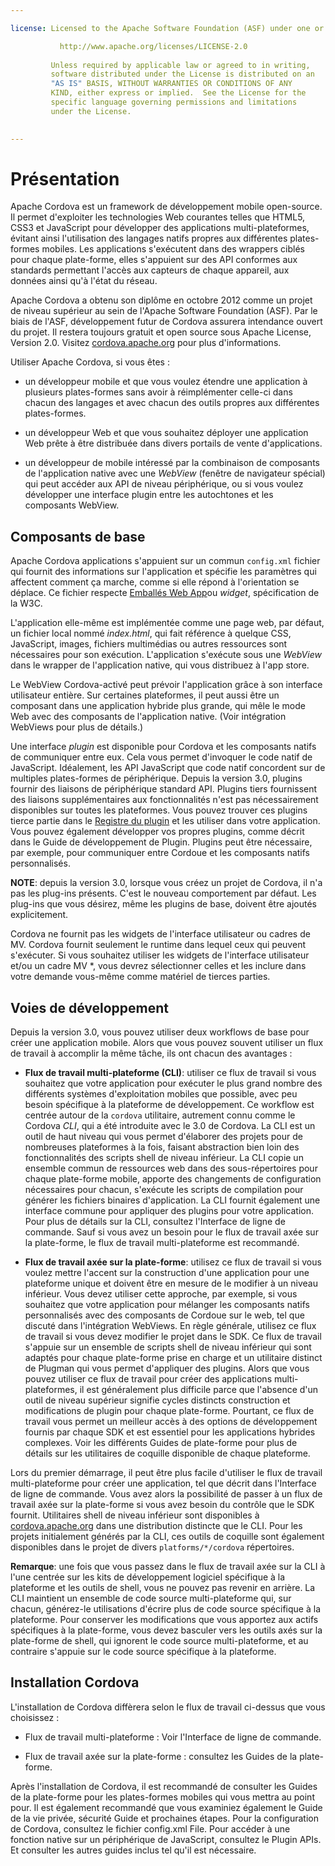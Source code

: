 ```yaml
---

license: Licensed to the Apache Software Foundation (ASF) under one or more contributor license agreements. See the NOTICE file distributed with this work for additional information regarding copyright ownership. The ASF licenses this file to you under the Apache License, Version 2.0 (the "License"); you may not use this file except in compliance with the License. You may obtain a copy of the License at

           http://www.apache.org/licenses/LICENSE-2.0
    
         Unless required by applicable law or agreed to in writing,
         software distributed under the License is distributed on an
         "AS IS" BASIS, WITHOUT WARRANTIES OR CONDITIONS OF ANY
         KIND, either express or implied.  See the License for the
         specific language governing permissions and limitations
         under the License.
    

---
```


# Présentation

Apache Cordova est un framework de développement mobile open-source. Il permet d'exploiter les technologies Web courantes telles que HTML5, CSS3 et JavaScript pour développer des applications multi-plateformes, évitant ainsi l'utilisation des langages natifs propres aux différentes plates-formes mobiles. Les applications s'exécutent dans des wrappers ciblés pour chaque plate-forme, elles s'appuient sur des API conformes aux standards permettant l'accès aux capteurs de chaque appareil, aux données ainsi qu'à l'état du réseau.

Apache Cordova a obtenu son diplôme en octobre 2012 comme un projet de niveau supérieur au sein de l'Apache Software Foundation (ASF). Par le biais de l'ASF, développement futur de Cordova assurera intendance ouvert du projet. Il restera toujours gratuit et open source sous Apache License, Version 2.0. Visitez [cordova.apache.org][1] pour plus d'informations.

 [1]: http://cordova.apache.org

Utiliser Apache Cordova, si vous êtes :

*   un développeur mobile et que vous voulez étendre une application à plusieurs plates-formes sans avoir à réimplémenter celle-ci dans chacun des langages et avec chacun des outils propres aux différentes plates-formes.

*   un développeur Web et que vous souhaitez déployer une application Web prête à être distribuée dans divers portails de vente d'applications.

*   un développeur de mobile intéressé par la combinaison de composants de l'application native avec une *WebView* (fenêtre de navigateur spécial) qui peut accéder aux API de niveau périphérique, ou si vous voulez développer une interface plugin entre les autochtones et les composants WebView.

## Composants de base

Apache Cordova applications s'appuient sur un commun `config.xml` fichier qui fournit des informations sur l'application et spécifie les paramètres qui affectent comment ça marche, comme si elle répond à l'orientation se déplace. Ce fichier respecte [Emballés Web App][2]ou *widget*, spécification de la W3C.

 [2]: http://www.w3.org/TR/widgets/

L'application elle-même est implémentée comme une page web, par défaut, un fichier local nommé *index.html*, qui fait référence à quelque CSS, JavaScript, images, fichiers multimédias ou autres ressources sont nécessaires pour son exécution. L'application s'exécute sous une *WebView* dans le wrapper de l'application native, qui vous distribuez à l'app store.

Le WebView Cordova-activé peut prévoir l'application grâce à son interface utilisateur entière. Sur certaines plateformes, il peut aussi être un composant dans une application hybride plus grande, qui mêle le mode Web avec des composants de l'application native. (Voir intégration WebViews pour plus de détails.)

Une interface *plugin* est disponible pour Cordova et les composants natifs de communiquer entre eux. Cela vous permet d'invoquer le code natif de JavaScript. Idéalement, les API JavaScript que code natif concordent sur de multiples plates-formes de périphérique. Depuis la version 3.0, plugins fournir des liaisons de périphérique standard API. Plugins tiers fournissent des liaisons supplémentaires aux fonctionnalités n'est pas nécessairement disponibles sur toutes les plateformes. Vous pouvez trouver ces plugins tierce partie dans le [Registre du plugin][3] et les utiliser dans votre application. Vous pouvez également développer vos propres plugins, comme décrit dans le Guide de développement de Plugin. Plugins peut être nécessaire, par exemple, pour communiquer entre Cordoue et les composants natifs personnalisés.

 [3]: http://plugins.cordova.io

**NOTE**: depuis la version 3.0, lorsque vous créez un projet de Cordova, il n'a pas les plug-ins présents. C'est le nouveau comportement par défaut. Les plug-ins que vous désirez, même les plugins de base, doivent être ajoutés explicitement.

Cordova ne fournit pas les widgets de l'interface utilisateur ou cadres de MV. Cordova fournit seulement le runtime dans lequel ceux qui peuvent s'exécuter. Si vous souhaitez utiliser les widgets de l'interface utilisateur et/ou un cadre MV *, vous devrez sélectionner celles et les inclure dans votre demande vous-même comme matériel de tierces parties.

## Voies de développement

Depuis la version 3.0, vous pouvez utiliser deux workflows de base pour créer une application mobile. Alors que vous pouvez souvent utiliser un flux de travail à accomplir la même tâche, ils ont chacun des avantages :

*   **Flux de travail multi-plateforme (CLI)**: utiliser ce flux de travail si vous souhaitez que votre application pour exécuter le plus grand nombre des différents systèmes d'exploitation mobiles que possible, avec peu besoin spécifique à la plateforme de développement. Ce workflow est centrée autour de la `cordova` utilitaire, autrement connu comme le Cordova *CLI*, qui a été introduite avec le 3.0 de Cordova. La CLI est un outil de haut niveau qui vous permet d'élaborer des projets pour de nombreuses plateformes à la fois, faisant abstraction bien loin des fonctionnalités des scripts shell de niveau inférieur. La CLI copie un ensemble commun de ressources web dans des sous-répertoires pour chaque plate-forme mobile, apporte des changements de configuration nécessaires pour chacun, s'exécute les scripts de compilation pour générer les fichiers binaires d'application. La CLI fournit également une interface commune pour appliquer des plugins pour votre application. Pour plus de détails sur la CLI, consultez l'Interface de ligne de commande. Sauf si vous avez un besoin pour le flux de travail axée sur la plate-forme, le flux de travail multi-plateforme est recommandé.

*   **Flux de travail axée sur la plate-forme**: utilisez ce flux de travail si vous voulez mettre l'accent sur la construction d'une application pour une plateforme unique et doivent être en mesure de le modifier à un niveau inférieur. Vous devez utiliser cette approche, par exemple, si vous souhaitez que votre application pour mélanger les composants natifs personnalisés avec des composants de Cordoue sur le web, tel que discuté dans l'intégration WebViews. En règle générale, utilisez ce flux de travail si vous devez modifier le projet dans le SDK. Ce flux de travail s'appuie sur un ensemble de scripts shell de niveau inférieur qui sont adaptés pour chaque plate-forme prise en charge et un utilitaire distinct de Plugman qui vous permet d'appliquer des plugins. Alors que vous pouvez utiliser ce flux de travail pour créer des applications multi-plateformes, il est généralement plus difficile parce que l'absence d'un outil de niveau supérieur signifie cycles distincts construction et modifications de plugin pour chaque plate-forme. Pourtant, ce flux de travail vous permet un meilleur accès à des options de développement fournis par chaque SDK et est essentiel pour les applications hybrides complexes. Voir les différents Guides de plate-forme pour plus de détails sur les utilitaires de coquille disponible de chaque plateforme.

Lors du premier démarrage, il peut être plus facile d'utiliser le flux de travail multi-plateforme pour créer une application, tel que décrit dans l'Interface de ligne de commande. Vous avez alors la possibilité de passer à un flux de travail axée sur la plate-forme si vous avez besoin du contrôle que le SDK fournit. Utilitaires shell de niveau inférieur sont disponibles à [cordova.apache.org][1] dans une distribution distincte que le CLI. Pour les projets initialement générés par la CLI, ces outils de coquille sont également disponibles dans le projet de divers `platforms/*/cordova` répertoires.

**Remarque**: une fois que vous passez dans le flux de travail axée sur la CLI à l'une centrée sur les kits de développement logiciel spécifique à la plateforme et les outils de shell, vous ne pouvez pas revenir en arrière. La CLI maintient un ensemble de code source multi-plateforme qui, sur chacun, générez-le utilisations d'écrire plus de code source spécifique à la plateforme. Pour conserver les modifications que vous apportez aux actifs spécifiques à la plate-forme, vous devez basculer vers les outils axés sur la plate-forme de shell, qui ignorent le code source multi-plateforme, et au contraire s'appuie sur le code source spécifique à la plateforme.

## Installation Cordova

L'installation de Cordova diffèrera selon le flux de travail ci-dessus que vous choisissez :

*   Flux de travail multi-plateforme : Voir l'Interface de ligne de commande.

*   Flux de travail axée sur la plate-forme : consultez les Guides de la plate-forme.

Après l'installation de Cordova, il est recommandé de consulter les Guides de la plate-forme pour les plates-formes mobiles qui vous mettra au point pour. Il est également recommandé que vous examiniez également le Guide de la vie privée, sécurité Guide et prochaines étapes. Pour la configuration de Cordova, consultez le fichier config.xml File. Pour accéder à une fonction native sur un périphérique de JavaScript, consultez le Plugin APIs. Et consulter les autres guides inclus tel qu'il est nécessaire.